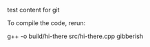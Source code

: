 test content for git

To compile the code, rerun:

g++ -o build/hi-there src/hi-there.cpp
gibberish
